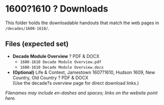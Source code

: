 # 1600?1610 ? Downloads

This folder holds the downloadable handouts that match the web pages in
`/decades/1600-1610/`.

## Files (expected set)

- **Decade Module Overview** ? PDF & DOCX  
  - `1600-1610 Decade Module Overview.pdf`  
  - `1600-1610 Decade Module Overview.docx`
- **(Optional)** Life & Context, Jamestown 1607?1610, Hudson 1609, New Country, Old Country ? PDF & DOCX  
  (Use the decade?s overview page for direct download links.)

*Filenames may include en-dashes and spaces; links on the website point here.*

